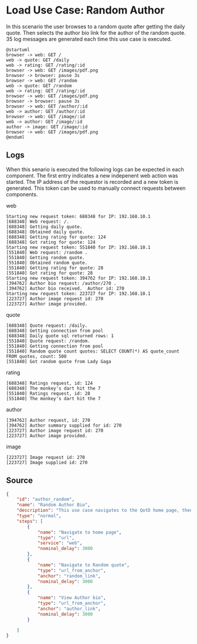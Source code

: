 # Load Use Case: Random Author

In this scenario the user browses to a random quote after getting the daily quote.  Then selects the author bio link for the author of the random quote.  35 log messages are generated each time this use case is executed.


```plantuml
@startuml
browser -> web: GET /
web -> quote: GET /daily
web -> rating: GET /rating/:id
browser -> web: GET /images/pdf.png
browser -> browser: pause 3s
browser -> web: GET /random
web -> quote: GET /random
web -> rating: GET /rating/:id
browser -> web: GET /images/pdf.png
browser -> browser: pause 3s
browser -> web: GET /author/:id
web -> author: GET /author/:id
browser -> web: GET /image/:id
web -> author: GET /image/:id
author -> image: GET /image/:id
browser -> web: GET /images/pdf.png
@enduml
```

## Logs

When this senario is executed the following logs can be expected in each component.  The first entry indicates a new indepenent web action was started.  The IP address of the requestor is recorded and a new token is generated. This token can be used to manually connect requests between components.

web
```
Starting new request token: 688348 for IP: 192.168.10.1
[688348] Web request: /.
[688348] Getting daily quote.
[688348] Obtained daily quote.
[688348] Getting rating for quote: 124
[688348] Got rating for quote: 124
Starting new request token: 551840 for IP: 192.168.10.1
[551840] Web request: /random .
[551840] Getting random quote.
[551840] Obtained random quote.
[551840] Getting rating for quote: 28
[551840] Got rating for quote: 28
Starting new request token: 394762 for IP: 192.168.10.1
[394762] Author bio request: /author/270 .
[394762] Author bio received.  Author id: 270
Starting new request token: 223727 for IP: 192.168.10.1
[223727] Author image request id: 270
[223727] Author image provided.
```

quote
```
[688348] Quote request: /daily.
[688348] Getting connection from pool
[688348] Daily quote sql returned rows: 1
[551840] Quote request: /random.
[551840] Getting connection from pool
[551840] Random quote count quotes: SELECT COUNT(*) AS quote_count FROM quotes, count: 500
[551840] Got random quote from Lady Gaga
```

rating
```
[688348] Ratings request, id: 124
[688348] The monkey's dart hit the 7
[551840] Ratings request, id: 28
[551840] The monkey's dart hit the 7
```

author
```
[394762] Author request, id: 270
[394762] Author summary supplied for id: 270
[223727] Author image request id: 270
[223727] Author image provided.
```

image
```
[223727] Image request id: 270
[223727] Image supplied id: 270
```

## Source

```json
{
    "id": "author_random",
    "name": "Random Author Bio",
    "description": "This use case navigates to the QotD home page, then clicks on the link to view a Random quote.  Then follows the link to the biography about the author.",
    "type": "normal",
    "steps": [
        {
            "name": "Navigate to home page",
            "type": "url",
            "service": "web",
            "nominal_delay": 3000
        },
        {
            "name": "Navigate to Random quote",
            "type": "url_from_anchor",
            "anchor": "random_link",
            "nominal_delay": 3000
        },
        {
            "name": "View Author bio",
            "type": "url_from_anchor",
            "anchor": "author_link",
            "nominal_delay": 3000
        }

    ]
}
```
